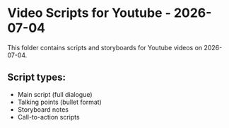 # Video Scripts for Youtube - 2026-07-04

This folder contains scripts and storyboards for Youtube videos on 2026-07-04.

## Script types:
- Main script (full dialogue)
- Talking points (bullet format)
- Storyboard notes
- Call-to-action scripts
